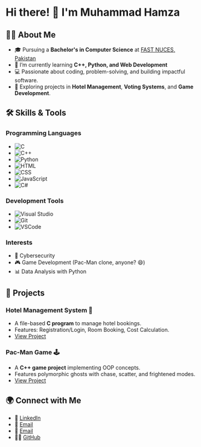 # Hi there! 👋 I'm Muhammad Hamza 

## 👨‍💻 About Me
- 🎓 Pursuing a **Bachelor's in Computer Science** at [FAST NUCES, Pakistan](https://www.nu.edu.pk/)
- 🌱 I’m currently learning **C++, Python, and Web Development**
- 💻 Passionate about coding, problem-solving, and building impactful software.
- 🚀 Exploring projects in **Hotel Management**, **Voting Systems**, and **Game Development**.

## 🛠️ Skills & Tools
### Programming Languages
- ![C](https://img.shields.io/badge/C-%2300599C.svg?style=flat&logo=c&logoColor=white)
- ![C++](https://img.shields.io/badge/C++-%2300599C.svg?style=flat&logo=c%2B%2B&logoColor=white)
- ![Python](https://img.shields.io/badge/Python-%2314354C.svg?style=flat&logo=python&logoColor=white)
- ![HTML](https://img.shields.io/badge/HTML-%23E34F26.svg?style=flat&logo=html5&logoColor=white)
- ![CSS](https://img.shields.io/badge/CSS-%231572B6.svg?style=flat&logo=css3&logoColor=white)
- ![JavaScript](https://img.shields.io/badge/JavaScript-%23F7DF1E.svg?style=flat&logo=javascript&logoColor=black)
- ![C#](https://img.shields.io/badge/C%23-%23239120.svg?style=flat&logo=c-sharp&logoColor=white)

### Development Tools
- ![Visual Studio](https://img.shields.io/badge/Visual%20Studio-%235C2D91.svg?style=flat&logo=visual-studio&logoColor=white)
- ![Git](https://img.shields.io/badge/Git-%23F05033.svg?style=flat&logo=git&logoColor=white)
- ![VSCode](https://img.shields.io/badge/VS%20Code-%23007ACC.svg?style=flat&logo=visual-studio-code&logoColor=white)

### Interests
- 🔐 Cybersecurity
- 🎮 Game Development (Pac-Man clone, anyone? 😄)
- 📊 Data Analysis with Python

## 🌟 Projects
### Hotel Management System 🏨
- A file-based **C program** to manage hotel bookings.
- Features: Registration/Login, Room Booking, Cost Calculation.
- [View Project](https://github.com/YourUsername/Hotel-Management-System)

### Pac-Man Game 🕹️
- A **C++ game project** implementing OOP concepts.
- Features polymorphic ghosts with chase, scatter, and frightened modes.
- [View Project](https://github.com/YourUsername/Pac-Man-Clone)

## 🌍 Connect with Me
- 💼 [LinkedIn](https://www.linkedin.com/in/muhammad-hamza-b254a0292?utm_source=share&utm_campaign=share_via&utm_content=profile&utm_medium=android_app)
- 📧 [Email](mailto:p230577@cfd.nu.edu.pk)
- 📧 [Email](mailto:p230577@pwr.nu.edu.pk)
- 🧑‍💻 [GitHub](https://github.com/hamzza07x)

